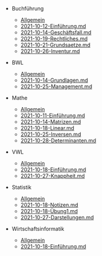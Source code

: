 


 - Buchführung

   -  [Allgemein](VL_Buchfuehrung/README.md) 
   -  [2021-10-12-Einführung.md](VL_Buchfuehrung/2021-10-12-Einfuehrung.md) 
   -  [2021-10-14-Geschäftsfall.md](VL_Buchfuehrung/2021-10-14-Geschaeftsfall.md) 
   -  [2021-10-19-Rechtliches.md](VL_Buchfuehrung/2021-10-19-Rechtliches.md) 
   -  [2021-10-21-Grundsaetze.md](VL_Buchfuehrung/2021-10-21-Grundsaetze.md) 
   -   [2021-10-26-Inventur.md](VL_Buchfuehrung/2021-10-26-Inventur.md) 



 - BWL

   - [Allgemein](VL_BWL/README.md) 
   - [2021-10-14-Grundlagen.md](VL_BWL/2021-10-14-Grundlagen.md) 
   -  [2021-10-25-Management.md](VL_BWL/2021-10-25-Management.md) 




 - Mathe

    -  [Allgemein](VL_Mathe1/README.md)
    -  [2021-10-11-Einführung.md](VL_Mathe1/2021-10-11-Einfuehrung.md) 
    -  [2021-10-14-Matrizen.md](VL_Mathe1/2021-10-14-Matrizen.md) 
    -  [2021-10-18-Linear.md](VL_Mathe1/2021-10-18-Linear.md) 
    -  [2021-10-25-Inversen.md](VL_Mathe1/2021-10-25-inverses.md) 
    -   [2021-10-28-Determinanten.md](VL_Mathe1/2021-10-28-Determinanten.md) 




 - VWL

    - [Allgemein](VL_VWL/README.md) 
    - [2021-10-18-Einführung.md](VL_VWL/2021-10-18-Einfuehrung.md) 
    -  [2021-10-27-Knappheit.md](VL_VWL/2021-10-27-Knappheit.md) 



 - Statistik

    - [Allgemein](VL_Statistik1/README.md) 
    - [2021-10-18-Notizen.md](VL_Statistik1/2021-10-18-Notizen.md) 
    -  [2021-10-18-Übung1.md](VL_Statistik1/2021-10-18-Uebung1.md) 
    -   [2021-10-27-Darstellungen.md](VL_Statistik1/2021-10-27-Darstellungen.md) 
    
    


 - Wirtschaftsinformatik

    - [Allgemein](VL_Wirtschaftsinformatik/README.md) 
    - [2021-10-18-Einführung.md](VL_Wirtschaftsinformatik/2021-10-18-Einfuehrung.md) 

